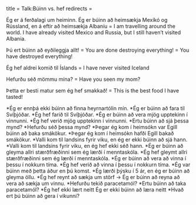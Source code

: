 title = Talk:Búinn vs. hef
redirects =
>>>>


Ég er á ferðalagi um heiminn. Ég er búinn að heimsækja Mexíkó og Rússland, en á eftir að heimsækja Albaníu = I am travelling around the world. I have already visited Mexico and Russia, but I still haven’t visited Albania. 

Þú ert búinn að eyðileggja allt! = You are done destroying everything! = You have destroyed everything! 


Ég hef aldrei komið til Íslands = I have never visited Iceland 

Hefurðu séð mömmu mína? = Have you seen my mom? 

Þetta er besti matur sem ég hef smakkað! = This is the best food I have tasted! 


*Ég er ennþá ekki búinn að finna heyrnartólin mín.
*Ég er búinn að fara til Svíþjóðar.
*Ég hef farið til Svíþjóðar.
*Ég er búinn að vera mjög upptekinn í vinnunni.
*Ég hef verið mjög upptekinn í vinnunni.
*Ertu búinn að sjá þessa mynd?
*Hefurðu séð þessa mynd?
*Þegar ég kom í heimsókn var Egill búinn að baka smákökur.
*Þegar ég kom í heimsókn hafði Egill bakað smákökur.
*Valli kom til landsins fyrir viku, en ég er ekki búinn að sjá hann.
*Valli kom til landsins fyrir viku, en ég hef ekki séð hann.
*Ég er búinn að gleyma allri stærðfræðinni sem ég lærði í menntaskóla.
*Ég hef gleymt allri stærðfræðinni sem ég lærði í menntaskóla.
*Ég er búinn að vera að vinna í þessu í nokkurn tíma.
*Ég hef verið að vinna í þessu í nokkurn tíma.
*Ég var búinn með þetta áður en þú komst.
*Ég lærði þýsku í 5 ár, en ég er búinn að gleyma öllu.
*Ég hef reynt að sækja um störf → Ég er búinn að reyna að vera að sækja um vinnu.
*Hefurðu tekið paracetamól?
*Ertu búinn að taka paracetamól?
*Ég hef ekki lært neitt  Ég er ekki búinn að læra neitt
*Hvað ert þú búinn að gera í vikunni?